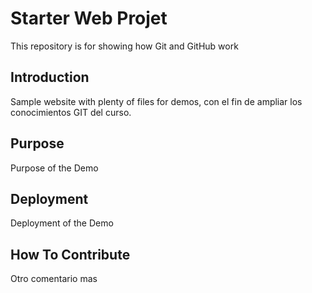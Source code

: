 # Starter Web Projet

This repository is for showing how Git and GitHub work

## Introduction

Sample website with plenty of files for demos, con el fin de ampliar los conocimientos GIT del curso.

## Purpose

Purpose of the Demo

## Deployment

Deployment of the Demo

## How To Contribute 

Otro comentario mas